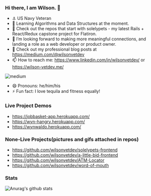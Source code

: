 ### Hi there, I am Wilson. 👋

<!--
- 👯 I’m looking to collaborate on ...
- 🤔 I’m looking for help with ...
- 🔭 I’m currently finished with my Module 3 project(a-little-bid) at Flatiron utilizing vanilla JS and a rails API that I built.
**wilsonvetdev/wilsonvetdev** is a ✨ _special_ ✨ repository because its `README.md` (this file) appears on your GitHub profile.

Here are some ideas to get you started:
-->

- ⚓️ US Navy Veteran
- 🌱 Learning Algorithms and Data Structures at the moment. 
- 🐥 Check out the repos that start with solelypets - my latest Rails + React/Redux capstone project for Flatiron.
- 🤔 I’m looking forward to making more meaningful connections, and landing a role as a web developer or product owner.
- 💬 Check out my professional blog posts at https://medium.com/@wilsonvetdev 
- 📫 How to reach me: 
https://www.linkedin.com/in/wilsonvetdev/ or https://wilson-vetdev.me/

<a href='https://medium.com/@wilsonvetdev' targe='_blank'>
<img align="left" alt="medium" src="https://img.shields.io/badge/medium-%2312100E.svg?&style=for-the-badge&logo=medium&logoColor=white" />
</a>&nbsp;&nbsp;

- 😄 Pronouns: he/him/his
- ⚡ Fun fact: I love tequila and fitness equally!

### Live Project Demos
- https://jobbasket-app.herokuapp.com/
- https://wyn-hangry.herokuapp.com/
- https://wynwaldo.herokuapp.com/


### None-Live Projects(pictures and gifs attached in repos)
- https://github.com/wilsonvetdev/solelypets-frontend
- https://github.com/wilsonvetdev/a-little-bid-frontend
- https://github.com/wilsonvetdev/ATM-Locator
- https://github.com/wilsonvetdev/word-of-mouth

### Stats
![Anurag's github stats](https://github-readme-stats.vercel.app/api?username=wilsonvetdev&show_icons=true&theme=nord)
